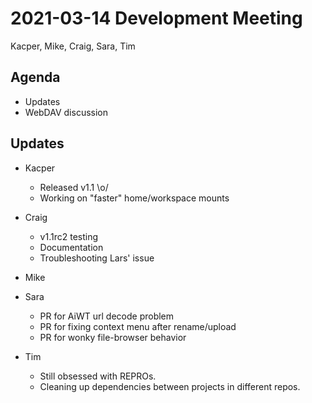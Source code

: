2021-03-14 Development Meeting
==============================
Kacper, Mike, Craig, Sara, Tim


Agenda
------
* Updates
* WebDAV discussion

Updates
-------

* Kacper
    * Released v1.1 \o/
    * Working on "faster" home/workspace mounts

* Craig
    * v1.1rc2 testing
    * Documentation 
    * Troubleshooting Lars' issue

* Mike

* Sara
    * PR for AiWT url decode problem
    * PR for fixing context menu after rename/upload
    * PR for wonky file-browser behavior

* Tim
    * Still obsessed with REPROs.
    * Cleaning up dependencies between projects in different repos.
